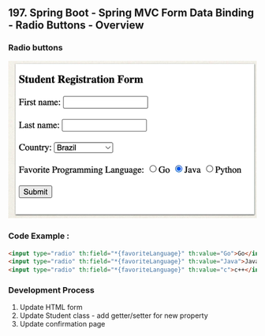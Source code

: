 ## 197. Spring Boot - Spring MVC Form Data Binding - Radio Buttons - Overview

### Radio buttons 
![img.png](img.png)

### Code Example : 

```html
<input type="radio" th:field="*{favoriteLanguage}" th:value="Go">Go</input>
<input type="radio" th:field="*{favoriteLanguage}" th:value="Java">Java</input>
<input type="radio" th:field="*{favoriteLanguage}" th:value="c">c++</input>
```

### Development Process 
1. Update HTML form 
2. Update Student class - add getter/setter for new property
3. Update confirmation page 
